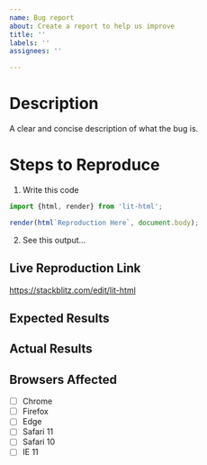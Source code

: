 ```yaml
---
name: Bug report
about: Create a report to help us improve
title: ''
labels: ''
assignees: ''

---
```


<!--
Please read our contribution guidelines:
  https://github.com/Polymer/lit-html/blob/master/CONTRIBUTING.md#filing-issues
-->

# Description
A clear and concise description of what the bug is.

# Steps to Reproduce

1. Write this code

```ts
import {html, render} from 'lit-html';

render(html`Reproduction Here`, document.body);
```

2. See this output...

## Live Reproduction Link
<!-- Please create a live reproduction on StackBlitz by forking this project: -->
https://stackblitz.com/edit/lit-html

## Expected Results
<!-- A clear and concise description of what you expected to happen. -->

## Actual Results
<!-- Example: Error is thrown -->

## Browsers Affected
<!-- Check all that apply -->
- [ ] Chrome
- [ ] Firefox
- [ ] Edge
- [ ] Safari 11
- [ ] Safari 10
- [ ] IE 11

